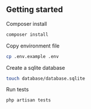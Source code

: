 ## Getting started

Composer install
```bash
composer install
```

Copy environment file
```bash
cp .env.example .env
```

Create a sqlite database
```bash
touch database/database.sqlite
```

Run tests
```bash
php artisan tests
```
